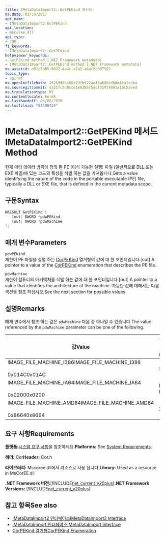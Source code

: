 ```yaml
---
title: IMetaDataImport2::GetPEKind 메서드
ms.date: 03/30/2017
api_name:
- IMetaDataImport2.GetPEKind
api_location:
- mscoree.dll
api_type:
- COM
f1_keywords:
- IMetaDataImport2::GetPEKind
helpviewer_keywords:
- GetPEKind method [.NET Framework metadata]
- IMetaDataImport2::GetPEKind method [.NET Framework metadata]
ms.assetid: d91c3d89-8022-4a4c-a2a2-a8af2c387507
topic_type:
- apiref
ms.openlocfilehash: 3626998c456e23fb922ae45a68bedb0e45a7ccba
ms.sourcegitcommit: da21fc5a8cce1e028575acf31974681a1bc5aeed
ms.translationtype: MT
ms.contentlocale: ko-KR
ms.lasthandoff: 06/08/2020
ms.locfileid: "84490434"
---
```

# <a name="imetadataimport2getpekind-method"></a><span data-ttu-id="38e4a-102">IMetaDataImport2::GetPEKind 메서드</span><span class="sxs-lookup"><span data-stu-id="38e4a-102">IMetaDataImport2::GetPEKind Method</span></span>
<span data-ttu-id="38e4a-103">현재 메타 데이터 범위에 정의 된 PE (이식 가능한 실행) 파일 (일반적으로 DLL 또는 EXE 파일)에 있는 코드의 특성을 식별 하는 값을 가져옵니다.</span><span class="sxs-lookup"><span data-stu-id="38e4a-103">Gets a value identifying the nature of the code in the portable executable (PE) file, typically a DLL or EXE file, that is defined in the current metadata scope.</span></span>  
  
## <a name="syntax"></a><span data-ttu-id="38e4a-104">구문</span><span class="sxs-lookup"><span data-stu-id="38e4a-104">Syntax</span></span>  
  
```cpp  
HRESULT GetPEKind (  
   [out] DWORD *pdwPEKind,  
   [out] DWORD *pdwMachine  
);  
```  
  
## <a name="parameters"></a><span data-ttu-id="38e4a-105">매개 변수</span><span class="sxs-lookup"><span data-stu-id="38e4a-105">Parameters</span></span>  
 `pdwPEKind`  
 <span data-ttu-id="38e4a-106">제한이 PE 파일을 설명 하는 [CorPEKind](corpekind-enumeration.md) 열거형의 값에 대 한 포인터입니다.</span><span class="sxs-lookup"><span data-stu-id="38e4a-106">[out] A pointer to a value of the [CorPEKind](corpekind-enumeration.md) enumeration that describes the PE file.</span></span>  
  
 `pdwMachine`  
 <span data-ttu-id="38e4a-107">제한이 컴퓨터의 아키텍처를 식별 하는 값에 대 한 포인터입니다.</span><span class="sxs-lookup"><span data-stu-id="38e4a-107">[out] A pointer to a value that identifies the architecture of the machine.</span></span> <span data-ttu-id="38e4a-108">가능한 값에 대해서는 다음 섹션을 참조 하십시오.</span><span class="sxs-lookup"><span data-stu-id="38e4a-108">See the next section for possible values.</span></span>  
  
## <a name="remarks"></a><span data-ttu-id="38e4a-109">설명</span><span class="sxs-lookup"><span data-stu-id="38e4a-109">Remarks</span></span>  
 <span data-ttu-id="38e4a-110">매개 변수에서 참조 하는 값은 `pdwMachine` 다음 중 하나일 수 있습니다.</span><span class="sxs-lookup"><span data-stu-id="38e4a-110">The value referenced by the `pdwMachine` parameter can be one of the following.</span></span>  
  
|<span data-ttu-id="38e4a-111">값</span><span class="sxs-lookup"><span data-stu-id="38e4a-111">Value</span></span>|<span data-ttu-id="38e4a-112">컴퓨터 아키텍처</span><span class="sxs-lookup"><span data-stu-id="38e4a-112">Machine architecture</span></span>|  
|-----------|--------------------------|  
|<span data-ttu-id="38e4a-113">IMAGE_FILE_MACHINE_I386</span><span class="sxs-lookup"><span data-stu-id="38e4a-113">IMAGE_FILE_MACHINE_I386</span></span><br /><br /> <span data-ttu-id="38e4a-114">0x014C</span><span class="sxs-lookup"><span data-stu-id="38e4a-114">0x014C</span></span>|<span data-ttu-id="38e4a-115">x86</span><span class="sxs-lookup"><span data-stu-id="38e4a-115">x86</span></span>|  
|<span data-ttu-id="38e4a-116">IMAGE_FILE_MACHINE_IA64</span><span class="sxs-lookup"><span data-stu-id="38e4a-116">IMAGE_FILE_MACHINE_IA64</span></span><br /><br /> <span data-ttu-id="38e4a-117">0x0200</span><span class="sxs-lookup"><span data-stu-id="38e4a-117">0x0200</span></span>|<span data-ttu-id="38e4a-118">Intel IPF</span><span class="sxs-lookup"><span data-stu-id="38e4a-118">Intel IPF</span></span>|  
|<span data-ttu-id="38e4a-119">IMAGE_FILE_MACHINE_AMD64</span><span class="sxs-lookup"><span data-stu-id="38e4a-119">IMAGE_FILE_MACHINE_AMD64</span></span><br /><br /> <span data-ttu-id="38e4a-120">0x8664</span><span class="sxs-lookup"><span data-stu-id="38e4a-120">0x8664</span></span>|<span data-ttu-id="38e4a-121">X64</span><span class="sxs-lookup"><span data-stu-id="38e4a-121">x64</span></span>|  
  
## <a name="requirements"></a><span data-ttu-id="38e4a-122">요구 사항</span><span class="sxs-lookup"><span data-stu-id="38e4a-122">Requirements</span></span>  
 <span data-ttu-id="38e4a-123">**플랫폼:**[시스템 요구 사항](../../get-started/system-requirements.md)을 참조하세요.</span><span class="sxs-lookup"><span data-stu-id="38e4a-123">**Platforms:** See [System Requirements](../../get-started/system-requirements.md).</span></span>  
  
 <span data-ttu-id="38e4a-124">**헤더:** Cor</span><span class="sxs-lookup"><span data-stu-id="38e4a-124">**Header:** Cor.h</span></span>  
  
 <span data-ttu-id="38e4a-125">**라이브러리:** Mscoree.dll에서 리소스로 사용 됩니다.</span><span class="sxs-lookup"><span data-stu-id="38e4a-125">**Library:** Used as a resource in MsCorEE.dll</span></span>  
  
 <span data-ttu-id="38e4a-126">**.NET Framework 버전:**[!INCLUDE[net_current_v20plus](../../../../includes/net-current-v20plus-md.md)]</span><span class="sxs-lookup"><span data-stu-id="38e4a-126">**.NET Framework Versions:** [!INCLUDE[net_current_v20plus](../../../../includes/net-current-v20plus-md.md)]</span></span>  
  
## <a name="see-also"></a><span data-ttu-id="38e4a-127">참고 항목</span><span class="sxs-lookup"><span data-stu-id="38e4a-127">See also</span></span>

- [<span data-ttu-id="38e4a-128">IMetaDataImport2 인터페이스</span><span class="sxs-lookup"><span data-stu-id="38e4a-128">IMetaDataImport2 Interface</span></span>](imetadataimport2-interface.md)
- [<span data-ttu-id="38e4a-129">IMetaDataImport 인터페이스</span><span class="sxs-lookup"><span data-stu-id="38e4a-129">IMetaDataImport Interface</span></span>](imetadataimport-interface.md)
- [<span data-ttu-id="38e4a-130">CorPEKind 열거형</span><span class="sxs-lookup"><span data-stu-id="38e4a-130">CorPEKind Enumeration</span></span>](corpekind-enumeration.md)
